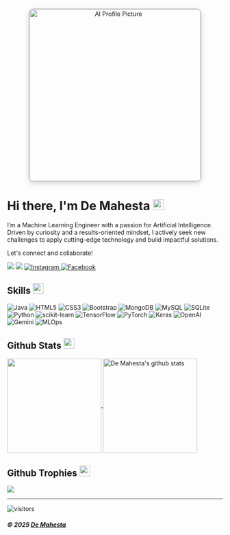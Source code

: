<div align="center">
  <img src="https://github.com/user-attachments/assets/e68d444a-8dfc-4d61-ab65-0a9c4cb0fc8c" 
       alt="AI Profile Picture" 
       width="400px" 
       style="border: 2px solid #ccc; border-radius: 12px; box-shadow: 0 4px 12px rgba(0, 0, 0, 0.15);">
</div>
  <h1>Hi there, I'm De Mahesta <img src="https://media.giphy.com/media/hvRJCLFzcasrR4ia7z/giphy.gif" width="25px"></h1>   
<p>I’m a Machine Learning Engineer with a passion for Artificial Intelligence. Driven by curiosity and a results-oriented mindset, I actively seek new challenges to apply cutting-edge technology and build impactful solutions.</p>
<p>Let's connect and collaborate!</p>
  <p>
    <a href="https://www.linkedin.com/in/demahesta/" target="_blank"><img src="https://img.shields.io/badge/-LinkedIn-0077B5?style=for-the-badge&logo=Linkedin&logoColor=white"></a>
    <a href="mailto:dewamahesta2711@gmail.com" target="_blank"><img src="https://img.shields.io/badge/-Email-D14836?style=for-the-badge&logo=Gmail&logoColor=white"></a>
    <a href="https://www.instagram.com/demahesta/" target="_blank">
      <img
        src="https://img.shields.io/badge/Instagram-222222?style=flat-square&logo=instagram&logoColor=white"
        alt="Instagram"
      />
    </a>
    <a href="https://www.facebook.com/demamahesta" target="_blank">
      <img
        src="https://img.shields.io/badge/Facebook-222222?style=flat-square&logo=facebook&logoColor=white"
        alt="Facebook"
      />
    </a>

</p>
<h2 id="skills">Skills <img src="https://media.giphy.com/media/QssGEmpkyEOhBCb7e1/giphy.gif" width="25px"></h2>
<p>
  <!-- Programming Languages & Front-end -->
  <img src="https://img.shields.io/badge/Code-JAVA-informational?style=flat&logo=java&logoColor=white&color=ffffff" alt="Java">
  <img src="https://img.shields.io/badge/Code-HTML5-informational?style=flat&logo=html5&logoColor=white&color=ffffff" alt="HTML5">
  <img src="https://img.shields.io/badge/Code-CSS-informational?style=flat&logo=css3&logoColor=white&color=ffffff" alt="CSS3">
  <img src="https://img.shields.io/badge/Code-Bootstrap-informational?style=flat&logo=bootstrap&logoColor=white&color=ffffff" alt="Bootstrap">

  <!-- Databases -->
  <img src="https://img.shields.io/badge/Database-MongoDB-informational?style=flat&logo=mongodb&logoColor=white&color=ffffff" alt="MongoDB">
  <img src="https://img.shields.io/badge/Database-MySQL-informational?style=flat&logo=mysql&logoColor=white&color=ffffff" alt="MySQL">
  <img src="https://img.shields.io/badge/Database-SQLite-informational?style=flat&logo=sqlite&logoColor=white&color=ffffff" alt="SQLite">

  <!-- Python & ML/DL/AI -->
  <img src="https://img.shields.io/badge/Code-Python-informational?style=flat&logo=python&logoColor=white&color=3776AB" alt="Python">
  <img src="https://img.shields.io/badge/ML-scikit--learn-informational?style=flat&logo=scikit-learn&logoColor=white&color=F7931E" alt="scikit-learn">
  <img src="https://img.shields.io/badge/DL-TensorFlow-informational?style=flat&logo=tensorflow&logoColor=white&color=FF6F00" alt="TensorFlow">
  <img src="https://img.shields.io/badge/DL-PyTorch-informational?style=flat&logo=pytorch&logoColor=white&color=EE4C2C" alt="PyTorch">
  <img src="https://img.shields.io/badge/DL-Keras-informational?style=flat&logo=keras&logoColor=white&color=D00000" alt="Keras">
  <img src="https://img.shields.io/badge/AI-OpenAI-informational?style=flat&logo=openai&logoColor=white&color=412991" alt="OpenAI">
  <img src="https://img.shields.io/badge/AI-Gemini-informational?style=flat&logo=google&logoColor=white&color=4285F4" alt="Gemini">
  <img src="https://img.shields.io/badge/Platform-MLOps-informational?style=flat&logo=mlflow&logoColor=white&color=00C4B0" alt="MLOps">
</p>

<h2 id="github-stats">Github Stats <img src="https://media.giphy.com/media/cj87CxfRtrUifF3Ryk/giphy.gif" width="25px"></h2>
<a href="https://github.com/mpfordreamer">
  <img align="center" src="https://github-readme-stats.vercel.app/api/top-langs/?username=mpfordreamer&amp;show_icons=true&amp;theme=dark&amp;langs_count=8&amp;count_private=true&amp;card_width=280&amp;layout=compact&amp;hide_title=false&amp;hide=css,html,javascript" height="220px">
</a>
<a href="https://github.com/mpfordreamer">
 <img align="center" src="https://github-readme-stats.vercel.app/api?username=mpfordreamer&amp;count_private=true&amp;hide=stars&amp;show_icons=true&amp;theme=dark&amp;line_height=27&amp;rank_icon=github" alt="De Mahesta's github stats" height="220px">
</a>

<h2 id="github-trophies">Github Trophies <img src="https://media.giphy.com/media/QBw33dFlgxnzXSAS27/giphy.gif" width="25px"></h2>
<img src="https://github-profile-trophy.vercel.app/?username=mpfordreamer&amp;theme=onestar&amp;rank=A+,A,AAA,AA,B,C">

<hr>
<p><img src="https://visitor-badge.glitch.me/badge?page_id=mpfordreamer" alt="visitors"></p>
<h5 id="credit-mpfordreamer--copyright">© 2025 <a href="https://github.com/mpfordreamer">De Mahesta</a></h5>
